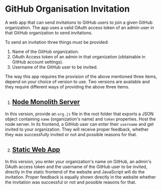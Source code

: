# GitHub Organisation Invitation

A web app that can send invitations to GitHub users to join a given GitHub organization. The app uses a valid OAuth access token of an admin user in that GitHub organization to send invitations. 

To send an invitation three things must be provided: 
1. Name of the GitHub organization.
2. OAuth Access token of an admin in that organization (obtainable in GitHub account settings).
3. Username of the GitHub user to be invited.

The way this app requires the provision of the above mentioned three items, depend on your choice of version to use. Two versions are available and they require different ways of providing the above three items.

1. ## [Node Monolith Server](/node-monolith)
In this version, provide an `org.js` file in the root folder that exports a JSON object containing `name` (organization's name) and `token` properties. Host the node server. In its frontend, a GitHub user can enter their `username` and get invited to your organization. They will receive proper feedback, whether they was successfully invited or not and possible reasons for that.

2. ## [Static Web App](/static-frontend)
In this version, you enter your organization's name on GitHub, an admin's OAuth access token and the username of the GitHub user to be invited, directly in the static frontend of the website and JavaScript will do the invitation. Proper feedback is equally shown directly in the website whether the invitation was successful or not and possible reasons for that.